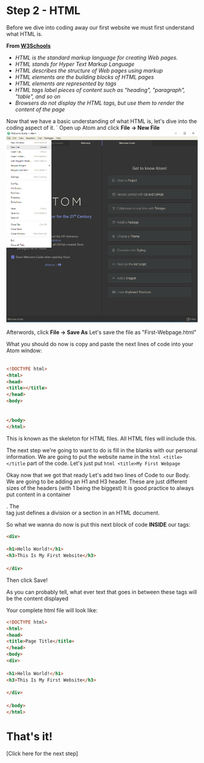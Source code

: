 # Step 2 - HTML

Before we dive into coding away our first website we must first understand what HTML is.

**From [W3Schools](https://www.w3schools.com/html/html_intro.asp)**
- *HTML is the standard markup language for creating Web pages.*
- *HTML stands for Hyper Text Markup Language*
- *HTML describes the structure of Web pages using markup*
- *HTML elements are the building blocks of HTML pages*
- *HTML elements are represented by tags*
- *HTML tags label pieces of content such as "heading", "paragraph", "table", and so on*
- *Browsers do not display the HTML tags, but use them to render the content of the page*

Now that we have a basic understanding of what HTML is, let's dive into the coding aspect of it.
`
Open up Atom and click **File -> New File**
![Atom New File](https://github.com/theonegk/Final-Project/blob/master/new-file-atom.png)

Afterwords, click **File -> Save As**
Let's save the file as "First-Webpage.html"

What you should do now is copy and paste the next lines of code into your Atom window:
```html

<!DOCTYPE html>
<html>
<head>
<title></title>
</head>
<body>


</body>
</html>
```

This is known as the skeleton for HTML files. All HTML files will include this.

The next step we're going to want to do is fill in the blanks with our personal information.
We are going to put the website name in the ```html <title></title``` part of the code. Let's just put ```html <title>My First Webpage```

Okay now that we got that ready Let's add two lines of Code to our Body.
We are going to be adding an H1 and H3 header. These are just different sizes of the headers (with 1 being the biggest)
It is good practice to always put content in a container <div>. The <div> tag just defines a division or a section in an HTML document.
  
So what we wanna do now is put this next block of code **INSIDE** our <body> </body> tags:
```html
<div>

<h1>Hello World!</h1>
<h3>This Is My First Website</h3>

</div>
```
Then click Save!

As you can probably tell, what ever text that goes in between these tags will be the content displayed

Your complete html file will look like:
```html
<!DOCTYPE html>
<html>
<head>
<title>Page Title</title>
</head>
<body>
<div>

<h1>Hello World!</h1>
<h3>This Is My First Website</h3>

</div>

</body>
</html>
```

# That's it!
[Click here for the next step]

